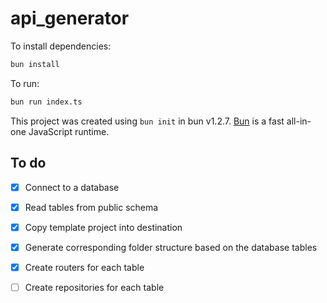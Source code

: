 # api_generator

To install dependencies:

```bash
bun install
```

To run:

```bash
bun run index.ts
```

This project was created using `bun init` in bun v1.2.7. [Bun](https://bun.sh) is a fast all-in-one JavaScript runtime.


## To do

- [x] Connect to a database
- [x] Read tables from public schema
- [x] Copy template project into destination
- [x] Generate corresponding folder structure based on the database tables
- [x] Create routers for each table
- [ ] Create repositories for each table

